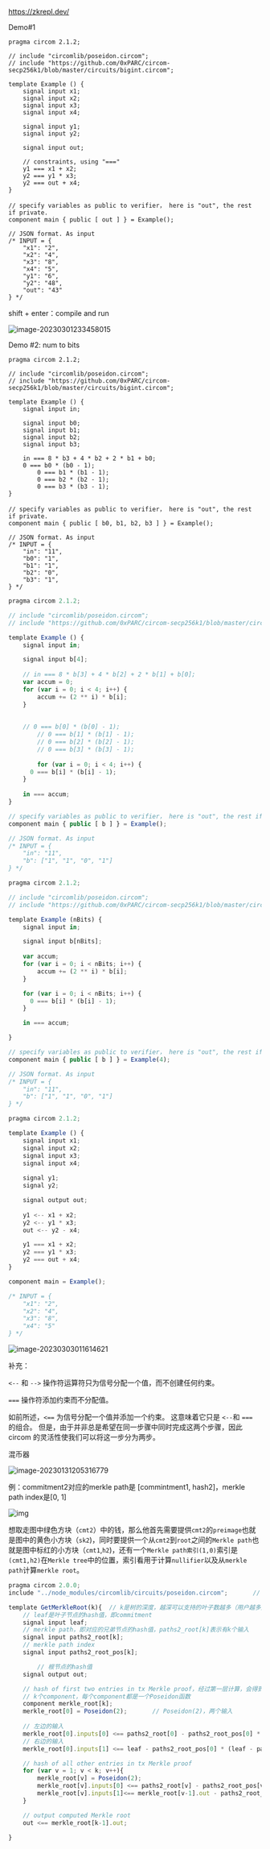 https://zkrepl.dev/



Demo#1

```
pragma circom 2.1.2;

// include "circomlib/poseidon.circom";
// include "https://github.com/0xPARC/circom-secp256k1/blob/master/circuits/bigint.circom";

template Example () {
    signal input x1;
    signal input x2;
    signal input x3;
    signal input x4;
    
    signal input y1;
    signal input y2;

    signal input out;

    // constraints, using "==="
    y1 === x1 + x2;
    y2 === y1 * x3;
    y2 === out + x4; 
}

// specify variables as public to verifier， here is "out", the rest if private.
component main { public [ out ] } = Example();

// JSON format. As input
/* INPUT = {
    "x1": "2",
    "x2": "4",
    "x3": "8",
    "x4": "5",
    "y1": "6",
    "y2": "48",
    "out": "43"
} */
```



shift + enter：compile and run

![image-20230301233458015](session_2_note/image-20230301233458015.png)



Demo #2: num to bits

```
pragma circom 2.1.2;

// include "circomlib/poseidon.circom";
// include "https://github.com/0xPARC/circom-secp256k1/blob/master/circuits/bigint.circom";

template Example () {
    signal input in;

    signal input b0;
    signal input b1;
    signal input b2;
    signal input b3;
    
    in === 8 * b3 + 4 * b2 + 2 * b1 + b0;
    0 === b0 * (b0 - 1);
		0 === b1 * (b1 - 1);
		0 === b2 * (b2 - 1);
		0 === b3 * (b3 - 1);
}

// specify variables as public to verifier， here is "out", the rest if private.
component main { public [ b0, b1, b2, b3 ] } = Example();

// JSON format. As input
/* INPUT = {
    "in": "11",
    "b0": "1",
    "b1": "1",
    "b2": "0",
    "b3": "1",
} */
```



```js
pragma circom 2.1.2;

// include "circomlib/poseidon.circom";
// include "https://github.com/0xPARC/circom-secp256k1/blob/master/circuits/bigint.circom";

template Example () {
    signal input in;

    signal input b[4];
    
    // in === 8 * b[3] + 4 * b[2] + 2 * b[1] + b[0];
  	var accum = 0;
  	for (var i = 0; i < 4; i++) {
      	accum += (2 ** i) * b[i];
    }
  
    
    // 0 === b[0] * (b[0] - 1);
		// 0 === b[1] * (b[1] - 1);
		// 0 === b[2] * (b[2] - 1);
		// 0 === b[3] * (b[3] - 1);
  
 		for (var i = 0; i < 4; i++) {
      0 === b[i] * (b[i] - 1);
    }
  
  	in === accum;
}

// specify variables as public to verifier， here is "out", the rest if private.
component main { public [ b ] } = Example();

// JSON format. As input
/* INPUT = {
    "in": "11",
    "b": ["1", "1", "0", "1"]
} */
```



```js
pragma circom 2.1.2;

// include "circomlib/poseidon.circom";
// include "https://github.com/0xPARC/circom-secp256k1/blob/master/circuits/bigint.circom";

template Example (nBits) {
    signal input in;

    signal input b[nBits];
    
    var accum;
  	for (var i = 0; i < nBits; i++) {
      	accum += (2 ** i) * b[i];
    }

    for (var i = 0; i < nBits; i++) {
      0 === b[i] * (b[i] - 1);
    }

    in === accum;

}

// specify variables as public to verifier， here is "out", the rest if private.
component main { public [ b ] } = Example(4);

// JSON format. As input
/* INPUT = {
    "in": "11",
    "b": ["1", "1", "0", "1"]
} */
```



```js
pragma circom 2.1.2;

template Example () {
    signal input x1;
    signal input x2;
    signal input x3;
    signal input x4;
    
    signal y1;
    signal y2;

    signal output out;
  
  	y1 <-- x1 + x2;
  	y2 <-- y1 * x3;
  	out <-- y2 - x4;

    y1 === x1 + x2;
    y2 === y1 * x3;
    y2 === out + x4; 
}

component main = Example();

/* INPUT = {
    "x1": "2",
    "x2": "4",
    "x3": "8",
    "x4": "5"
} */
```

![image-20230303011614621](session_2_note/image-20230303011614621.png)





补充：

`<--` 和  `-->` 操作符运算符只为信号分配一个值，而不创建任何约束。

`===` 操作符添加约束而不分配值。

如前所述，`<==` 为信号分配一个值并添加一个约束。 这意味着它只是 `<--`和 `===` 的组合。 但是，由于并非总是希望在同一步骤中同时完成这两个步骤，因此circom 的灵活性使我们可以将这一步分为两步。



混币器

![image-20230131205316779](session_2_note/2532e074f59f53279b3c4b0132c6941c1032ff66-20230302171303392.png)

例：commitment2对应的merkle path是 [commintment1, hash2]，merkle path index是[0, 1]



![img](session_2_note/v2-beaba86cd7f7db16a67a8846608f46f8_720w.jpeg)



想取走图中绿色方块（`cmt2`）中的钱，那么他首先需要提供`cmt2`的`preimage`也就是图中的黄色小方块（`sk2`)，同时要提供一个从`cmt2`到`root`之间的`Merkle path`也就是图中标红的小方块（`cmt1`,`h2`)，还有一个`Merkle path索引(1,0)`索引是`(cmt1,h2)`在`Merkle tree`中的位置，索引看用于计算`nullifier`以及从`merkle path`计算`merkle root`。



```js
pragma circom 2.0.0;
include "../node_modules/circomlib/circuits/poseidon.circom"; 		// 引入poseidon hash函数

template GetMerkleRoot(k){	// k是树的深度，越深可以支持的叶子数越多（用户越多），但不宜过大
    // leaf是叶子节点的hash值，即commitment
    signal input leaf;
    // merkle path，即对应的兄弟节点的hash值，paths2_root[k]表示有k个输入
    signal input paths2_root[k];
    // merkle path index
    signal input paths2_root_pos[k];

		// 根节点的hash值
    signal output out;

    // hash of first two entries in tx Merkle proof，经过第一层计算，会得到hash1
    // k个component，每个component都是一个Poseidon函数
    component merkle_root[k];			
    merkle_root[0] = Poseidon(2);		// Poseidon(2)，两个输入
    
    // 左边的输入
    merkle_root[0].inputs[0] <== paths2_root[0] - paths2_root_pos[0] * (paths2_root[0] - leaf);
    // 右边的输入
    merkle_root[0].inputs[1] <== leaf - paths2_root_pos[0] * (leaf - paths2_root[0]);

    // hash of all other entries in tx Merkle proof
    for (var v = 1; v < k; v++){
        merkle_root[v] = Poseidon(2);
        merkle_root[v].inputs[0] <== paths2_root[v] - paths2_root_pos[v] * (paths2_root[v] - merkle_root[v-1].out);
        merkle_root[v].inputs[1]<== merkle_root[v-1].out - paths2_root_pos[v]* (merkle_root[v-1].out - paths2_root[v]);
    } 

    // output computed Merkle root
    out <== merkle_root[k-1].out;

}
```